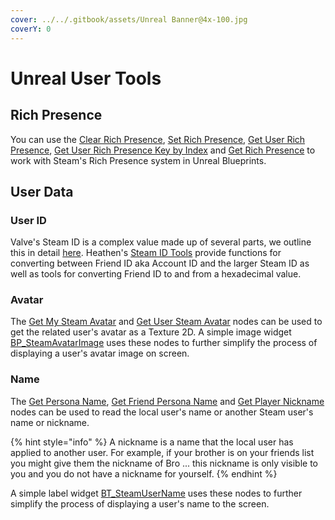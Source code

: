 ```yaml
---
cover: ../../.gitbook/assets/Unreal Banner@4x-100.jpg
coverY: 0
---
```


# Unreal User Tools

## Rich Presence

You can use the [Clear Rich Presence](../../heathens-steamworks-complete/unreal/blueprint-nodes/functions/clear-rich-presence.md), [Set Rich Presence](../../heathens-steamworks-complete/unreal/blueprint-nodes/functions/set-rich-presence.md), [Get User Rich Presence](../../heathens-steamworks-complete/unreal/blueprint-nodes/functions/get-user-rich-presence.md), [Get User Rich Presence Key by Index](../../heathens-steamworks-complete/unreal/blueprint-nodes/functions/get-user-rich-presence-key-by-index.md) and [Get Rich Presence](../../heathens-steamworks-complete/unreal/blueprint-nodes/functions/get-rich-presence.md) to work with Steam's Rich Presence system in Unreal Blueprints.

## User Data

### User ID

Valve's Steam ID is a complex value made up of several parts, we outline this in detail [here](../csteamid/). Heathen's [Steam ID Tools](../../heathens-steamworks-complete/unreal/blueprint-nodes/functions/steam-id-tools.md) provide functions for converting between Friend ID aka Account ID and the larger Steam ID as well as tools for converting Friend ID to and from a hexadecimal value.

### Avatar

The [Get My Steam Avatar](../../heathens-steamworks-complete/unreal/blueprint-nodes/functions/get-my-steam-avatar.md) and [Get User Steam Avatar](../../heathens-steamworks-complete/unreal/blueprint-nodes/functions/get-user-steam-avatar.md) nodes can be used to get the related user's avatar as a Texture 2D. A simple image widget [BP\_SteamAvatarImage](../../heathens-steamworks-complete/unreal/widgets/bp\_steamavatarimage.md) uses these nodes to further simplify the process of displaying a user's avatar image on screen.

### Name

The [Get Persona Name](../../heathens-steamworks-complete/unreal/blueprint-nodes/functions/get-persona-name.md), [Get Friend Persona Name](../../heathens-steamworks-complete/unreal/blueprint-nodes/functions/get-friend-persona-name.md) and [Get Player Nickname](../../heathens-steamworks-complete/unreal/blueprint-nodes/functions/get-player-nickname.md) nodes can be used to read the local user's name or another Steam user's name or nickname.

{% hint style="info" %}
A nickname is a name that the local user has applied to another user. For example, if your brother is on your friends list you might give them the nickname of Bro ... this nickname is only visible to you and you do not have a nickname for yourself.
{% endhint %}

A simple label widget [BT\_SteamUserName](../../heathens-steamworks-complete/unreal/widgets/bp\_steamusername.md) uses these nodes to further simplify the process of displaying a user's name to the screen.
